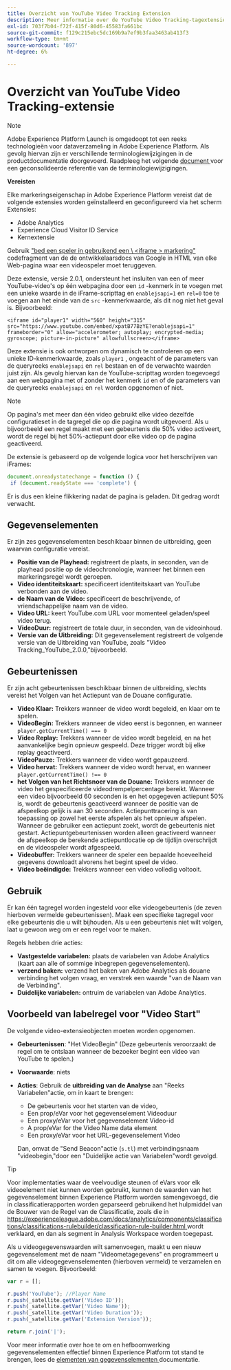 ```yaml
---
title: Overzicht van YouTube Video Tracking Extension
description: Meer informatie over de YouTube Video Tracking-tagextensie in Adobe Experience Platform.
exl-id: 703f7b04-f72f-415f-80d6-45583fa661bc
source-git-commit: f129c215ebc5dc169b9a7ef9b3faa3463ab413f3
workflow-type: tm+mt
source-wordcount: '897'
ht-degree: 6%

---
```


# Overzicht van YouTube Video Tracking-extensie

>[!NOTE]
>
>Adobe Experience Platform Launch is omgedoopt tot een reeks technologieën voor dataverzameling in Adobe Experience Platform.  Als gevolg hiervan zijn er verschillende terminologiewijzigingen in de productdocumentatie doorgevoerd. Raadpleeg het volgende [ document ](../../../term-updates.md) voor een geconsolideerde referentie van de terminologiewijzigingen.

**Vereisten**

Elke markeringseigenschap in Adobe Experience Platform vereist dat de volgende extensies worden geïnstalleerd en geconfigureerd via het scherm Extensies:

* Adobe Analytics
* Experience Cloud Visitor ID Service
* Kernextensie

Gebruik [ &quot;bed een speler in gebruikend een \ &lt;iframe \> markering&quot;](https://developers.google.com/youtube/player_parameters#Manual_IFrame_Embeds) codefragment van de de ontwikkelaarsdocs van Google in HTML van elke Web-pagina waar een videospeler moet teruggeven.

Deze extensie, versie 2.0.1, ondersteunt het insluiten van een of meer YouTube-video&#39;s op één webpagina door een `id` -kenmerk in te voegen met een unieke waarde in de iFrame-scripttag en `enablejsapi=1` en `rel=0` toe te voegen aan het einde van de `src` -kenmerkwaarde, als dit nog niet het geval is. Bijvoorbeeld:

`<iframe id="player1" width="560" height="315" src="https://www.youtube.com/embed/xpatB77BzYE?enablejsapi=1" frameborder="0" allow="accelerometer; autoplay; encrypted-media; gyroscope; picture-in-picture" allowfullscreen></iframe>`

Deze extensie is ook ontworpen om dynamisch te controleren op een unieke ID-kenmerkwaarde, zoals `player1` , ongeacht of de parameters van de queryreeks `enablejsapi` en `rel` bestaan en of de verwachte waarden juist zijn. Als gevolg hiervan kan de YouTube-scripttag worden toegevoegd aan een webpagina met of zonder het kenmerk `id` en of de parameters van de queryreeks `enablejsapi` en `rel` worden opgenomen of niet.

>[!NOTE]
>
>Op pagina&#39;s met meer dan één video gebruikt elke video dezelfde configuratieset in de tagregel die op die pagina wordt uitgevoerd. Als u bijvoorbeeld een regel maakt met een gebeurtenis die 50% video activeert, wordt de regel bij het 50%-actiepunt door elke video op de pagina geactiveerd.

De extensie is gebaseerd op de volgende logica voor het herschrijven van iFrames:

```javascript
document.onreadystatechange = function () {
 if (document.readyState === 'complete') {
```

Er is dus een kleine flikkering nadat de pagina is geladen. Dit gedrag wordt verwacht.

## Gegevenselementen

Er zijn zes gegevenselementen beschikbaar binnen de uitbreiding, geen waarvan configuratie vereist.

* **Positie van de Playhead:** registreert de plaats, in seconden, van de playhead positie op de videochronologie, wanneer het binnen een markeringsregel wordt geroepen.
* **Video identiteitskaart:** specificeert identiteitskaart van YouTube verbonden aan de video.
* **de Naam van de Video:** specificeert de beschrijvende, of vriendschappelijke naam van de video.
* **Video URL:** keert YouTube.com URL voor momenteel geladen/speel video terug.
* **VideoDuur:** registreert de totale duur, in seconden, van de videoinhoud.
* **Versie van de Uitbreiding:** Dit gegevenselement registreert de volgende versie van de Uitbreiding van YouTube, zoals &quot;Video Tracking_YouTube_2.0.0,&quot;bijvoorbeeld.

## Gebeurtenissen

Er zijn acht gebeurtenissen beschikbaar binnen de uitbreiding, slechts vereist het Volgen van het Actiepunt van de Douane configuratie.

* **Video Klaar:** Trekkers wanneer de video wordt begeleid, en klaar om te spelen.
* **VideoBegin:** Trekkers wanneer de video eerst is begonnen, en wanneer `player.getCurrentTime() === 0`
* **Video Replay:** Trekkers wanneer de video wordt begeleid, en na het aanvankelijke begin opnieuw gespeeld. Deze trigger wordt bij elke replay geactiveerd.
* **VideoPauze:** Trekkers wanneer de video wordt gepauzeerd.
* **Video hervat:** Trekkers wanneer de video wordt hervat, en wanneer `player.getCurrentTime() !== 0`
* **het Volgen van het Richtsnoer van de Douane:** Trekkers wanneer de video het gespecificeerde videodrempelpercentage bereikt. Wanneer een video bijvoorbeeld 60 seconden is en het opgegeven actiepunt 50% is, wordt de gebeurtenis geactiveerd wanneer de positie van de afspeelkop gelijk is aan 30 seconden. Actiepunttracering is van toepassing op zowel het eerste afspelen als het opnieuw afspelen. Wanneer de gebruiker een actiepunt zoekt, wordt de gebeurtenis niet gestart. Actiepuntgebeurtenissen worden alleen geactiveerd wanneer de afspeelkop de berekende actiepuntlocatie op de tijdlijn overschrijdt en de videospeler wordt afgespeeld.
* **Videobuffer:** Trekkers wanneer de speler een bepaalde hoeveelheid gegevens downloadt alvorens het begint speel de video.
* **Video beëindigde:** Trekkers wanneer een video volledig voltooit.

## Gebruik

Er kan één tagregel worden ingesteld voor elke videogebeurtenis (de zeven hierboven vermelde gebeurtenissen). Maak een specifieke tagregel voor elke gebeurtenis die u wilt bijhouden. Als u een gebeurtenis niet wilt volgen, laat u gewoon weg om er een regel voor te maken.

Regels hebben drie acties:

* **Vastgestelde variabelen:** plaats de variabelen van Adobe Analytics (kaart aan alle of sommige inbegrepen gegevenselementen).
* **verzend baken:** verzend het baken van Adobe Analytics als douane verbinding het volgen vraag, en verstrek een waarde &quot;van de Naam van de Verbinding&quot;.
* **Duidelijke variabelen:** ontruim de variabelen van Adobe Analytics.

## Voorbeeld van labelregel voor &quot;Video Start&quot;

De volgende video-extensieobjecten moeten worden opgenomen.

* **Gebeurtenissen**: &quot;Het VideoBegin&quot; (Deze gebeurtenis veroorzaakt de regel om te ontslaan wanneer de bezoeker begint een video van YouTube te spelen.)

* **Voorwaarde**: niets

* **Acties**: Gebruik de **uitbreiding van de Analyse** aan &quot;Reeks Variabelen&quot;actie, om in kaart te brengen:

   * De gebeurtenis voor het starten van de video,
   * Een prop/eVar voor het gegevenselement Videoduur
   * Een proxy/eVar voor het gegevenselement Video-id
   * A prop/eVar for the Video Name data element
   * Een proxy/eVar voor het URL-gegevenselement Video

  Dan, omvat de &quot;Send Beacon&quot;actie (`s.tl`) met verbindingsnaam &quot;videobegin,&quot;door een &quot;Duidelijke actie van Variabelen&quot;wordt gevolgd.

>[!TIP]
> 
>Voor implementaties waar de veelvoudige steunen of eVars voor elk videoelement niet kunnen worden gebruikt, kunnen de waarden van het gegevenselement binnen Experience Platform worden samengevoegd, die in classificatierapporten worden geparseerd gebruikend het hulpmiddel van de Bouwer van de Regel van de Classificatie, zoals die in [ https://experienceleague.adobe.com/docs/analytics/components/classifications/classifications-rulebuilder/classification-rule-builder.html ](https://experienceleague.adobe.com/docs/analytics/components/classifications/classifications-rulebuilder/classification-rule-builder.html) wordt verklaard, en dan als segment in Analysis Workspace worden toegepast.

Als u videogegevenswaarden wilt samenvoegen, maakt u een nieuw gegevenselement met de naam &quot;Videometagegevens&quot; en programmeert u dit om alle videogegevenselementen (hierboven vermeld) te verzamelen en samen te voegen. Bijvoorbeeld:

```javascript
var r = [];

r.push('YouTube'); //Player Name
r.push(_satellite.getVar('Video ID'));
r.push(_satellite.getVar('Video Name'));
r.push(_satellite.getVar('Video Duration'));
r.push(_satellite.getVar('Extension Version'));

return r.join('|');
```

Voor meer informatie over hoe te om en hefboomwerking gegevenselementen effectief binnen Experience Platform tot stand te brengen, lees de [ elementen van gegevenselementen ](../../../ui/managing-resources/data-elements.md) documentatie.
